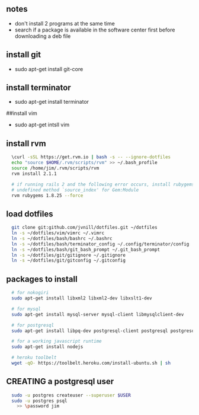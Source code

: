 ## notes
  - don't install 2 programs at the same time
  - search if a package is available in the software center first before downloading a deb file

## install git
  - sudo apt-get install git-core

## install terminator
  - sudo apt-get install terminator

##install vim
  - sudo apt-get intsll vim

## install rvm
```sh
  \curl -sSL https://get.rvm.io | bash -s -- --ignore-dotfiles
  echo "source $HOME/.rvm/scripts/rvm" >> ~/.bash_profile
  source /home/jim/.rvm/scripts/rvm
  rvm install 2.1.1

  # if running rails 2 and the following error occurs, install rubygems 1.8.25
  # undefined method `source_index' for Gem:Module
  rvm rubygems 1.8.25 --force
```

## load dotfiles
```sh
  git clone git:github.com/jvnill/dotfiles.git ~/dotfiles
  ln -s ~/dotfiles/vim/vimrc ~/.vimrc
  ln -s ~/dotfiles/bash/bashrc ~/.bashrc
  ln -s ~/dotfiles/bash/terminator_config ~/.config/terminator/config
  ln -s ~/dotfiles/bash/git_bash_prompt ~/.git_bash_prompt
  ln -s ~/dotfiles/git/gitignore ~/.gitignore
  ln -s ~/dotfiles/git/gitconfig ~/.gitconfig
```

## packages to install
```sh
  # for nokogiri
  sudo apt-get install libxml2 libxml2-dev libxslt1-dev

  # for mysql
  sudo apt-get install mysql-server mysql-client libmysqlclient-dev

  # for postgresql
  sudo apt-get install libpq-dev postgresql-client postgresql postgresql-contrib

  # for a working javascript runtime
  sudo apt-get install nodejs

  # heroku toolbelt
  wget -qO- https://toolbelt.heroku.com/install-ubuntu.sh | sh
```

## CREATING a postgresql user
```sh
  sudo -u postgres createuser --superuser $USER
  sudo -u postgres psql
    >> \password jim
```

